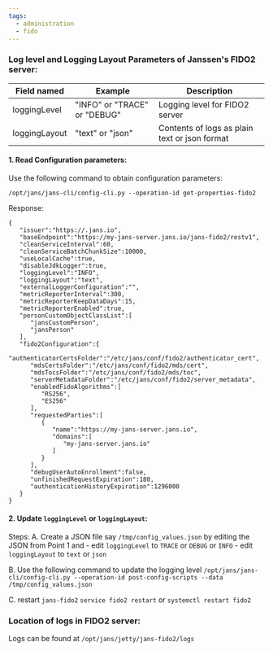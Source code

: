 ```yaml
---
tags:
  - administration
  - fido
---
```


### Log level and Logging Layout Parameters of Janssen's FIDO2 server:

| Field named | Example | Description|
|--|--|--|
|loggingLevel | "INFO" or "TRACE" or "DEBUG" | Logging level for FIDO2 server|
|loggingLayout |"text" or "json" |Contents of logs as plain text or json format|

#### 1. Read Configuration parameters:

Use the following command to obtain configuration parameters:

`/opt/jans/jans-cli/config-cli.py --operation-id get-properties-fido2`

Response:
```
{
   "issuer":"https://.jans.io",
   "baseEndpoint":"https://my-jans-server.jans.io/jans-fido2/restv1",
   "cleanServiceInterval":60,
   "cleanServiceBatchChunkSize":10000,
   "useLocalCache":true,
   "disableJdkLogger":true,
   "loggingLevel":"INFO",
   "loggingLayout":"text",
   "externalLoggerConfiguration":"",
   "metricReporterInterval":300,
   "metricReporterKeepDataDays":15,
   "metricReporterEnabled":true,
   "personCustomObjectClassList":[
      "jansCustomPerson",
      "jansPerson"
   ],
   "fido2Configuration":{
      "authenticatorCertsFolder":"/etc/jans/conf/fido2/authenticator_cert",
      "mdsCertsFolder":"/etc/jans/conf/fido2/mds/cert",
      "mdsTocsFolder":"/etc/jans/conf/fido2/mds/toc",
      "serverMetadataFolder":"/etc/jans/conf/fido2/server_metadata",
      "enabledFidoAlgorithms":[
         "RS256",
         "ES256"
      ],
      "requestedParties":[
         {
            "name":"https://my-jans-server.jans.io",
            "domains":[
               "my-jans-server.jans.io"
            ]
         }
      ],
      "debugUserAutoEnrollment":false,
      "unfinishedRequestExpiration":180,
      "authenticationHistoryExpiration":1296000
   }
}

```

#### 2. Update `loggingLevel` or `loggingLayout`:
  Steps:
  A. Create a JSON file say `/tmp/config_values.json` by editing the JSON from Point 1 and
     - edit `loggingLevel` to `TRACE` or `DEBUG` or `INFO`
     - edit `loggingLayout` to `text` or `json`

  B. Use the following command to update the logging level
  `/opt/jans/jans-cli/config-cli.py --operation-id post-config-scripts --data /tmp/config_values.json`

  C. restart `jans-fido2`
     `service fido2 restart` or `systemctl restart fido2`

### Location of logs in FIDO2 server:

Logs can be found at `/opt/jans/jetty/jans-fido2/logs`
